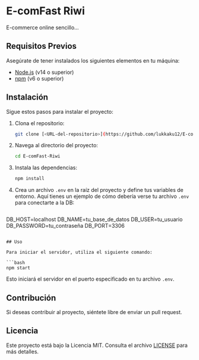 
# E-comFast Riwi

E-commerce online sencillo...

## Requisitos Previos

Asegúrate de tener instalados los siguientes elementos en tu máquina:

- [Node.js](https://nodejs.org/) (v14 o superior)
- [npm](https://www.npmjs.com/) (v6 o superior)

## Instalación

Sigue estos pasos para instalar el proyecto:

1. Clona el repositorio:

   ```bash
   git clone [<URL-del-repositorio>](https://github.com/lukkaku12/E-comFast-Riwi.git)
   ```

2. Navega al directorio del proyecto:

   ```bash
   cd E-comFast-Riwi
   ```

3. Instala las dependencias:

   ```bash
   npm install
   ```

4. Crea un archivo `.env` en la raíz del proyecto y define tus variables de entorno. Aquí tienes un ejemplo de cómo debería verse tu archivo `.env` para conectarte a la DB:

   ```env
DB_HOST=localhost
DB_NAME=tu_base_de_datos
DB_USER=tu_usuario
DB_PASSWORD=tu_contraseña
DB_PORT=3306
   ```

## Uso

Para iniciar el servidor, utiliza el siguiente comando:

```bash
npm start
```

Esto iniciará el servidor en el puerto especificado en tu archivo `.env`.

## Contribución

Si deseas contribuir al proyecto, siéntete libre de enviar un pull request.

## Licencia

Este proyecto está bajo la Licencia MIT. Consulta el archivo [LICENSE](LICENSE) para más detalles.
